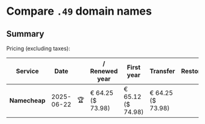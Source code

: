 # Compare `.49` domain names

## Summary

Pricing (excluding taxes):

| Service | Date |  | / Renewed year | First year | Transfer | Restoration |
|--|--|--|--|--|--|--|
| **Namecheap** | 2025-06-22 | 🏆 | € 64.25<br>($ 73.98) | € 65.12<br>($ 74.98) | € 64.25<br>($ 73.98) |  |
